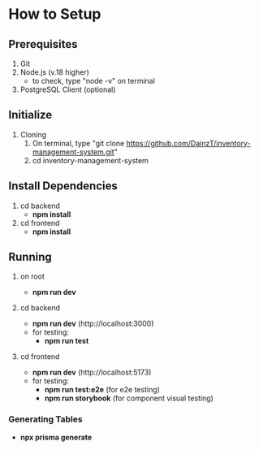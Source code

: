 # How to Setup

## Prerequisites

1. Git
2. Node.js (v.18 higher)
   - to check, type "node -v" on terminal
3. PostgreSQL Client (optional)

## Initialize

1. Cloning
   1. On terminal, type "git clone https://github.com/DainzT/inventory-management-system.git"
   2. cd inventory-management-system

## Install Dependencies

1. cd backend
   - **npm install**
2. cd frontend
   - **npm install**

## Running

1. on root
   - **npm run dev**

2. cd backend
   - **npm run dev** (http://localhost:3000)
   - for testing:
     - **npm run test**
       
3. cd frontend

   - **npm run dev** (http://localhost:5173)
   - for testing:
     - **npm run test:e2e** (for e2e testing)
     - **npm run storybook** (for component visual testing)

### Generating Tables
   - **npx prisma generate**
